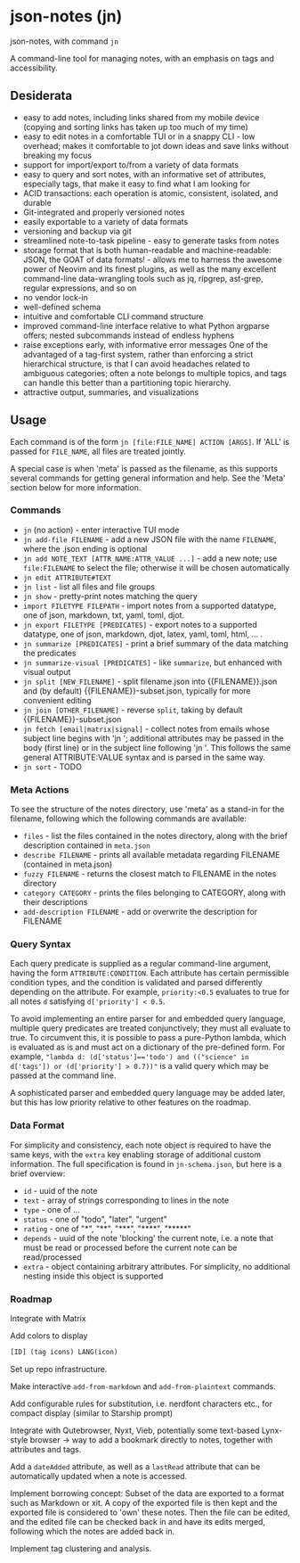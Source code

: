 # json-notes (jn)

json-notes, with command `jn`

A command-line tool for managing notes, with an emphasis on tags and accessibility.

## Desiderata

* easy to add notes, including links shared from my mobile device (copying and sorting links has taken up too much of my time)
* easy to edit notes in a comfortable TUI or in a snappy CLI - low overhead; makes it comfortable to jot down ideas and save links without breaking my focus
* support for import/export to/from a variety of data formats
* easy to query and sort notes, with an informative set of attributes, especially tags, that make it easy to find what I am looking for
* ACID transactions: each operation is atomic, consistent, isolated, and durable
* Git-integrated and properly versioned notes
* easily exportable to a variety of data formats
* versioning and backup via git
* streamlined note-to-task pipeline - easy to generate tasks from notes
* storage format that is both human-readable and machine-readable: JSON, the GOAT of data formats! - allows me to harness the awesome power of Neovim and its finest plugins, as well as the many excellent command-line data-wrangling tools such as jq, ripgrep, ast-grep, regular expressions, and so on
* no vendor lock-in
* well-defined schema
* intuitive and comfortable CLI command structure
* improved command-line interface relative to what Python argparse offers; nested subcommands instead of endless hyphens
* raise exceptions early, with informative error messages
One of the advantaged of a tag-first system, rather than enforcing a strict hierarchical structure, is that I can avoid headaches related to ambiguous categories; often a note belongs to multiple topics, and tags can handle this better than a partitioning topic hierarchy.
* attractive output, summaries, and visualizations

## Usage

Each command is of the form `jn [file:FILE_NAME] ACTION [ARGS]`. If 'ALL' is passed for `FILE_NAME`, all files are treated jointly.

A special case is when 'meta' is passed as the filename, as this supports several commands for getting general information and help. See the 'Meta' section below for more information.

### Commands

* `jn` (no action)  -  enter interactive TUI mode
* `jn add-file FILENAME` - add a new JSON file with the name `FILENAME`, where the .json ending is optional
* `jn add NOTE_TEXT [ATTR_NAME:ATTR_VALUE ...]` - add a new note; use `file:FILENAME` to select the file; otherwise it will be chosen automatically
* `jn edit ATTRIBUTE#TEXT`
* `jn list` - list all files and file groups
* `jn show` - pretty-print notes matching the query
* `import FILETYPE FILEPATH` - import notes from a supported datatype, one of json, markdown, txt, yaml, toml, djot.
* `jn export FILETYPE [PREDICATES]` - export notes to a supported datatype, one of json, markdown, djot, latex, yaml, toml, html, ... .
* `jn summarize [PREDICATES]` - print a brief summary of the data matching the predicates
* `jn summarize-visual [PREDICATES]` - like `summarize`, but enhanced with visual output
* `jn split [NEW_FILENAME]` - split filename.json into {{FILENAME}}.json and (by default) {{FILENAME}}-subset.json, typically for more convenient editing
* `jn join [OTHER_FILENAME]` - reverse `split`, taking by default {{FILENAME}}-subset.json
* `jn fetch [email|matrix|signal]` - collect notes from emails whose subject line begins with 'jn '; additional attributes may be passed in the body (first line) or in the subject line following 'jn '. This follows the same general ATTRIBUTE:VALUE syntax and is parsed in the same way.
* `jn sort` - TODO

### Meta Actions

To see the structure of the notes directory, use 'meta' as a stand-in for the filename, following which the following commands are available:

* `files` - list the files contained in the notes directory, along with the brief description contained in `meta.json`
* `describe FILENAME` - prints all available metadata regarding FILENAME (contained in meta.json)
* `fuzzy FILENAME` - returns the closest match to FILENAME in the notes directory
* `category CATEGORY` - prints the files belonging to CATEGORY, along with their descriptions
* `add-description FILENAME` - add or overwrite the description for FILENAME

### Query Syntax

Each query predicate is supplied as a regular command-line argument, having the form `ATTRIBUTE:CONDITION`. Each attribute has certain permissible condition types, and the condition is validated and parsed differently depending on the attribute. For example, `priority:<0.5` evaluates to true for all notes `d` satisfying `d['priority'] < 0.5`.

To avoid implementing an entire parser for and embedded query language, multiple query predicates are treated conjunctively; they must all evaluate to true. To circumvent this, it is possible to pass a pure-Python lambda, which is evaluated as is and must act on a dictionary of the pre-defined form. For example, `"lambda d: (d['status']=='todo') and (("science" in d['tags']) or (d['priority'] > 0.7))"` is a valid query which may be passed at the command line.

A sophisticated parser and embedded query language may be added later, but this has low priority relative to other features on the roadmap.

### Data Format

For simplicity and consistency, each note object is required to have the same keys, with the `extra` key enabling storage of additional custom information. The full specification is found in `jn-schema.json`, but here is a brief overview:

* `id` - uuid of the note
* `text` - array of strings corresponding to lines in the note
* `type` - one of ...
* `status` - one of "todo", "later", "urgent"
* `rating` - one of "\*", "\*\*", "\*\*\*", "\*\*\*\*", "\*\*\*\*\*"
* `depends` - uuid of the note 'blocking' the current note, i.e. a note that must be read or processed before the current note can be read/processed
* `extra` - object containing arbitrary attributes. For simplicity, no additional nesting inside this object is supported

### Roadmap

Integrate with Matrix

Add colors to display

```txt
[ID] (tag icons) LANG(icon) 
```

Set up repo infrastructure.

Make interactive `add-from-markdown` and `add-from-plaintext` commands.

Add configurable rules for substitution, i.e. nerdfont characters etc., for compact display (similar to Starship prompt)

Integrate with Qutebrowser, Nyxt, Vieb, potentially some text-based Lynx-style browser -> way to add a bookmark directly to notes, together with attributes and tags.

Add a `dateAdded` attribute, as well as a `lastRead` attribute that can be automatically updated when a note is accessed.

Implement borrowing concept: Subset of the data are exported to a format such as Markdown or xit. A copy of the exported file is then kept and the exported file is considered to 'own' these notes. Then the file can be edited, and the edited file can be checked back in and have its edits merged, following which the notes are added back in.

Implement tag clustering and analysis.
